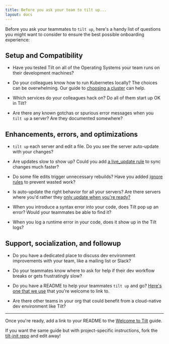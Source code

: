 ```yaml
---
title: Before you ask your team to tilt up...
layout: docs
---
```


Before you ask your teammates to `tilt up`, here's a handy list of questions you
might want to consider to ensure the best possible onboarding experience:

## Setup and Compatibility

- Have you tested Tilt on all of the Operating Systems your team runs on their
  development machines?

- Do your colleagues know how to run Kubernetes locally? The choices can be
  overwhelming. Our guide to [choosing a cluster](choosing_clusters.html) can
  help.

- Which services do your colleagues hack on? Do all of them start up OK in Tilt?

- Are there any known gotchas or spurious error messages when you `tilt up` a
  server? Are they documented somewhere?

## Enhancements, errors, and optimizations

- `tilt up` each server and edit a file. Do you see the server auto-update with
  your changes?

- Are updates slow to show up? Could you add
  [a live_update rule](live_update_tutorial.html) to sync changes much faster?

- Do some file edits trigger unnecessary rebuilds? Have you added
  [ignore rules](file_changes.html) to prevent wasted work?

- Is auto-update the right behavior for all your servers? Are there servers
  where you'd rather they
  [only update when you're ready?](manual_update_control.html)

- When you introduce a syntax error into your code, does Tilt pop up an error?
  Would your teammates be able to find it?

- When you log a runtime error in your code, does it show up in the Tilt logs?

## Support, socialization, and followup

- Do you have a dedicated place to discuss dev environment improvements with your
  team, like a mailing list or Slack?

- Do your teammates know where to ask for help if their dev workflow breaks or
  gets frustratingly slow?

- Do you have a README to help your teammates `tilt up` and go?
  [Here's one that we use](welcome_to_tilt.html) that you're welcome to link to.

- Are there other teams in your org that could benefit from a cloud-native dev
  environment like Tilt?

---

Once you're ready, add a link to your README to the
[Welcome to Tilt](welcome_to_tilt.html) guide.

If you want the same guide but with project-specific instructions,
fork the [tilt-init repo](https://github.com/windmilleng/tilt-init) and edit away!
